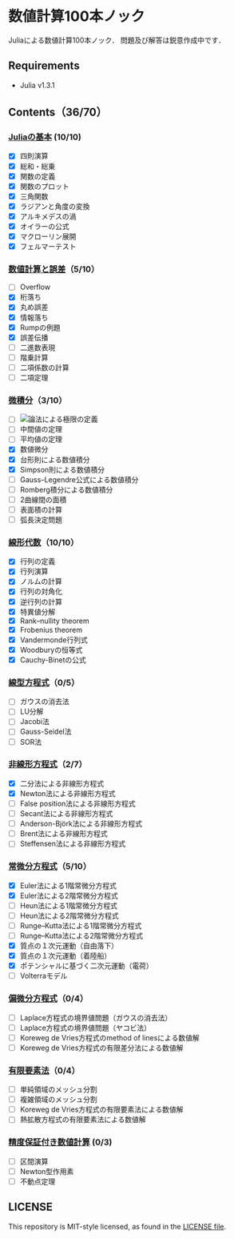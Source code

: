 # 数値計算100本ノック

Juliaによる数値計算100本ノック．
問題及び解答は鋭意作成中です．

## Requirements
* Julia v1.3.1

## Contents（36/70）

### [Juliaの基本](julia_basics) (10/10)
* [x] 四則演算
* [x] 総和・総乗
* [x] 関数の定義
* [x] 関数のプロット
* [x] 三角関数
* [x] ラジアンと角度の変換
* [x] アルキメデスの渦
* [x] オイラーの公式
* [x] マクローリン展開
* [x] フェルマーテスト

### [数値計算と誤差](numerical_error)（5/10）
* [ ] Overflow
* [x] 桁落ち
* [x] 丸め誤差
* [x] 情報落ち
* [x] Rumpの例題
* [x] 誤差伝播
* [ ] 二進数表現
* [ ] 階乗計算
* [ ] 二項係数の計算
* [ ] 二項定理

### [微積分](calculus)（3/10）
* [ ] <img src="https://latex.codecogs.com/gif.latex?\varepsilon-\delta">論法による極限の定義
* [ ] 中間値の定理
* [ ] 平均値の定理
* [x] 数値微分
* [x] 台形則による数値積分
* [x] Simpson則による数値積分
* [ ] Gauss–Legendre公式による数値積分
* [ ] Romberg積分による数値積分
* [ ] 2曲線間の面積
* [ ] 表面積の計算
* [ ] 弧長決定問題

### [線形代数](matrix_operation)（10/10）
* [x] 行列の定義
* [x] 行列演算
* [x] ノルムの計算
* [x] 行列の対角化
* [x] 逆行列の計算
* [x] 特異値分解
* [x] Rank–nullity theorem
* [x] Frobenius theorem
* [x] Vandermonde行列式
* [x] Woodburyの恒等式
* [x] Cauchy-Binetの公式

### [線型方程式](linear_equation)（0/5）
* [ ] ガウスの消去法
* [ ] LU分解
* [ ] Jacobi法
* [ ] Gauss-Seidel法
* [ ] SOR法

### [非線形方程式](nonlinear_equation)（2/7）
* [x] 二分法による非線形方程式
* [x] Newton法による非線形方程式
* [ ] False position法による非線形方程式
* [ ] Secant法による非線形方程式
* [ ] Anderson-Björk法による非線形方程式
* [ ] Brent法による非線形方程式
* [ ] Steffensen法による非線形方程式

### [常微分方程式](ode)（5/10）
* [x] Euler法による1階常微分方程式
* [x] Euler法による2階常微分方程式
* [ ] Heun法による1階常微分方程式
* [ ] Heun法による2階常微分方程式
* [ ] Runge–Kutta法による1階常微分方程式
* [ ] Runge–Kutta法による2階常微分方程式
* [x] 質点の１次元運動（自由落下）
* [x] 質点の１次元運動（着陸船）
* [x] ポテンシャルに基づく二次元運動（電荷）
* [ ] Volterraモデル

### [偏微分方程式](pde)（0/4）
* [ ] Laplace方程式の境界値問題（ガウスの消去法）
* [ ] Laplace方程式の境界値問題（ヤコビ法）
* [ ] Koreweg de Vries方程式のmethod of linesによる数値解
* [ ] Koreweg de Vries方程式の有限差分法による数値解

### [有限要素法](fem)（0/4）
* [ ] 単純領域のメッシュ分割
* [ ] 複雑領域のメッシュ分割
* [ ] Koreweg de Vries方程式の有限要素法による数値解
* [ ] 熱拡散方程式の有限要素法による数値解

### [精度保証付き数値計算](self_validating) (0/3)
* [ ] 区間演算
* [ ] Newton型作用素
* [ ] 不動点定理

## LICENSE
This repository is MIT-style licensed, as found in the [LICENSE file](./LICENSE).
